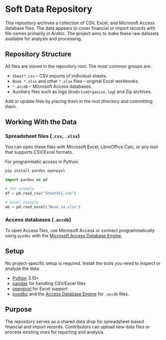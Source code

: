 # Soft Data Repository

This repository archives a collection of CSV, Excel, and Microsoft Access database files. The data appears to cover financial or import records with file names primarily in Arabic. The project aims to make these raw datasets available for analysis and processing.

## Repository Structure

All files are stored in the repository root. The most common groups are:

- `Sheet*.csv` – CSV exports of individual sheets.
- `Book *.xlsx` and other `*.xlsx` files – original Excel workbooks.
- `*.accdb` – Microsoft Access databases.
- Auxiliary files such as logs (`OneDriveOrganize.log`) and Zip archives.

Add or update files by placing them in the root directory and committing them.

## Working With the Data

### Spreadsheet files (`.csv`, `.xlsx`)
You can open these files with Microsoft Excel, LibreOffice Calc, or any tool that supports CSV/Excel formats.

For programmatic access in Python:

```bash
pip install pandas openpyxl
```

```python
import pandas as pd

# CSV example
df = pd.read_csv("Sheet431.csv")

# Excel example
wb = pd.read_excel("Book 14.xlsx")
```

### Access databases (`.accdb`)
To open Access files, use Microsoft Access or connect programmatically using `pyodbc` with the [Microsoft Access Database Engine](https://learn.microsoft.com/en-us/office/troubleshoot/access/database-engine-installation).

## Setup

No project-specific setup is required. Install the tools you need to inspect or analyze the data:

- [Python](https://www.python.org/) 3.10+
- [pandas](https://pandas.pydata.org/) for handling CSV/Excel files
- [openpyxl](https://openpyxl.readthedocs.io/) for Excel support
- [pyodbc](https://github.com/mkleehammer/pyodbc) and the [Access Database Engine](https://learn.microsoft.com/en-us/office/troubleshoot/access/database-engine-installation) for `.accdb` files.

## Purpose

The repository serves as a shared data drop for spreadsheet-based financial and import records. Contributors can upload new data files or process existing ones for reporting and analysis.


